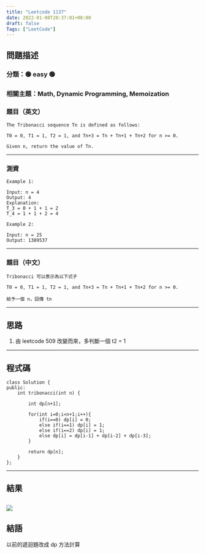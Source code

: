 ```yaml
---
title: "Leetcode 1137"
date: 2022-01-08T20:37:01+08:00
draft: false
Tags: ["LeetCode"]
---
```



## 問題描述

### 分類：🟢 easy 🟢
### 相關主題：Math, Dynamic Programming, Memoization

### 題目（英文）

```
The Tribonacci sequence Tn is defined as follows: 

T0 = 0, T1 = 1, T2 = 1, and Tn+3 = Tn + Tn+1 + Tn+2 for n >= 0.

Given n, return the value of Tn.
```

---

### 測資

```
Example 1:

Input: n = 4
Output: 4
Explanation:
T_3 = 0 + 1 + 1 = 2
T_4 = 1 + 1 + 2 = 4

Example 2:

Input: n = 25
Output: 1389537
```

---

### 題目（中文）

```
Tribonacci 可以表示為以下式子

T0 = 0, T1 = 1, T2 = 1, and Tn+3 = Tn + Tn+1 + Tn+2 for n >= 0.

給予一個 n，回傳 tn
```

---

## 思路

1. 由 leetcode 509 改變而來，多判斷一個 t2 = 1
---

## 程式碼

```
class Solution {
public:
    int tribonacci(int n) {
    
        int dp[n+1];
        
        for(int i=0;i<n+1;i++){
            if(i==0) dp[i] = 0;
            else if(i==1) dp[i] = 1;
            else if(i==2) dp[i] = 1;
            else dp[i] = dp[i-1] + dp[i-2] + dp[i-3];
        }
        
        return dp[n];
    }
};
```

---

## 結果
![](https://i.imgur.com/8MAzYj8.png)
---

## 結語

以前的遞迴題改成 dp 方法計算